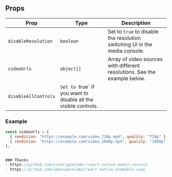 ## Props

| Prop                | Type        | Description                                                                 |
|---------------------|-------------|-----------------------------------------------------------------------------|
| `disableResolution` | `boolean`   | Set to `true` to disable the resolution switching UI in the media console. |
| `videoUrls`         | `object[]`  | Array of video sources with different resolutions. See the example below.  |
| `disableAllControls`         | `Set to `true` if you want to disable all the visible controls.  |


### Example

```js
const videoUrls = [
  { rendition: "https://example.com/video_720p.mp4", quality: "720p" },
  { rendition: "https://example.com/video_1080p.mp4", quality: "1080p" },
];


### Thanks
- https://github.com/LunatiqueCoder/react-native-media-console
- https://github.com/openspacelabs/react-native-zoomable-view
